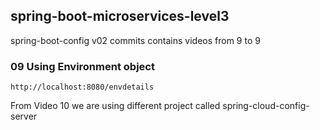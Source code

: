 ## spring-boot-microservices-level3
spring-boot-config
v02  commits contains videos from 9 to 9

### 09 Using Environment object

```
http://localhost:8080/envdetails
```

From Video 10 we are using different project called spring-cloud-config-server